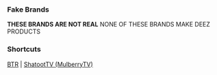 ### Fake Brands
**THESE BRANDS ARE NOT REAL**
NONE OF THESE BRANDS MAKE DEEZ PRODUCTS

### Shortcuts
<p align="center">

  [BTR](https://github.com/BNK-Trolling-Group/fake-brands/tree/main/BTR)
  |
  [ShatootTV (MulberryTV)](https://github.com/BNK-Trolling-Group/fake-brands/tree/main/Shatoot)
